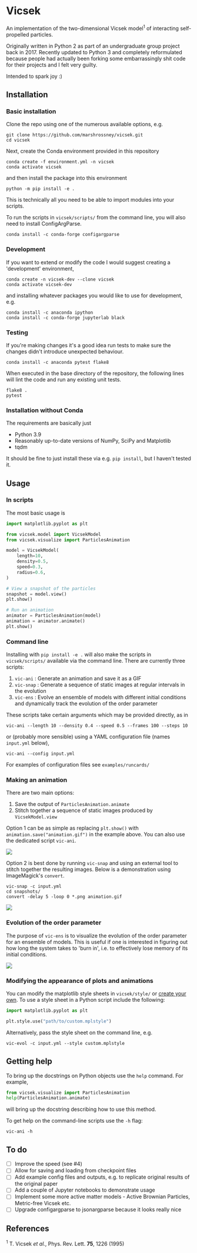 # Vicsek

An implementation of the two-dimensional Vicsek model<sup>1</sup> of interacting self-propelled particles.

Originally written in Python 2 as part of an undergraduate group project back in 2017. Recently updated to Python 3 and completely reformulated because people had actually been forking some embarrassingly shit code for their projects and I felt very guilty.

Intended to spark joy :)

## Installation

### Basic installation

Clone the repo using one of the numerous available options, e.g.

```
git clone https://github.com/marshrossney/vicsek.git
cd vicsek
```

Next, create the Conda environment provided in this repository

```
conda create -f environment.yml -n vicsek
conda activate vicsek
```

and then install the package into this environment

```
python -m pip install -e .
```

This is technically all you need to be able to import modules into your scripts.

To run the scripts in `vicsek/scripts/` from the command line, you will also need to install ConfigArgParse.

```
conda install -c conda-forge configargparse
```

### Development

If you want to extend or modify the code I would suggest creating a 'development' environment,

```
conda create -n vicsek-dev --clone vicsek
conda activate vicsek-dev
```

and installing whatever packages you would like to use for development, e.g.

```
conda install -c anaconda ipython
conda install -c conda-forge jupyterlab black
```

### Testing

If you're making changes it's a good idea run tests to make sure the changes didn't introduce unexpected behaviour. 

```
conda install -c anaconda pytest flake8
```

When executed in the base directory of the repository, the following lines will lint the code and run any existing unit tests.
```
flake8 .
pytest
```

### Installation without Conda

The requirements are basically just
* Python 3.9
* Reasonably up-to-date versions of NumPy, SciPy and Matplotlib
* tqdm

It should be fine to just install these via e.g. `pip install`, but I haven't tested it.

## Usage

### In scripts

The most basic usage is

```python
import matplotlib.pyplot as plt

from vicsek.model import VicsekModel
from vicsek.visualize import ParticlesAnimation

model = VicsekModel(
    length=10,
    density=0.5,
    speed=0.3,
    radius=0.6,
)

# View a snapshot of the particles
snapshot = model.view()
plt.show()

# Run an animation
animator = ParticlesAnimation(model)
animation = animator.animate()
plt.show()
```

### Command line

Installing with `pip install -e .` will also make the scripts in `vicsek/scripts/` available via the command line. There are currently three scripts:

1. `vic-ani` : Generate an animation and save it as a GIF
2. `vic-snap` : Generate a sequence of static images at regular intervals in the evolution
3. `vic-ens` : Evolve an ensemble of models with different initial conditions and dynamically track the evolution of the order parameter

These scripts take certain arguments which may be provided directly, as in

```
vic-ani --length 10 --density 0.4 --speed 0.5 --frames 100 --steps 10
```

or (probably more sensible) using a YAML configuration file (names `input.yml` below),

```
vic-ani --config input.yml
```

For examples of configuration files see `examples/runcards/`

### Making an animation

There are two main options:

1. Save the output of `ParticlesAnimation.animate`
2. Stitch together a sequence of static images produced by `VicsekModel.view`

Option 1 can be as simple as replacing `plt.show()` with `animation.save("animation.gif")` in the example above. You can also use the dedicated script `vic-ani`.

![](examples/animation/animation.gif)

Option 2 is best done by running `vic-snap` and using an external tool to stitch together the resulting images. Below is a demonstration using ImageMagick's `convert`.

```
vic-snap -c input.yml
cd snapshots/
convert -delay 5 -loop 0 *.png animation.gif
```

![](examples/animation/stitched_animation.gif)

### Evolution of the order parameter

The purpose of `vic-ens` is to visualize the evolution of the order parameter for an ensemble of models. This is useful if one is interested in figuring out how long the system takes to 'burn in', i.e. to effectively lose memory of its initial conditions.

![](examples/ensemble/ensemble.png)

### Modifying the appearance of plots and animations

You can modify the matplotlib style sheets in `vicsek/style/` or [create your own](https://matplotlib.org/stable/tutorials/introductory/customizing.html). To use a style sheet in a Python script include the following:

```python
import matplotlib.pyplot as plt

plt.style.use("path/to/custom.mplstyle")
```

Alternatively, pass the style sheet on the command line, e.g.
```
vic-evol -c input.yml --style custom.mplstyle
```

## Getting help

To bring up the docstrings on Python objects use the `help` command. For example,

```python
from vicsek.visualize import ParticlesAnimation
help(ParticlesAnimation.animate)
```

will bring up the docstring describing how to use this method.

To get help on the command-line scripts use the `-h` flag:

```
vic-ani -h
```

## To do

- [ ] Improve the speed (see #4)
- [ ] Allow for saving and loading from checkpoint files
- [ ] Add example config files and outputs, e.g. to replicate original results of the original paper
- [ ] Add a couple of Jupyter notebooks to demonstrate usage
- [ ] Implement some more active matter models - Active Brownian Particles, Metric-free Vicsek etc.
- [ ] Upgrade configargparse to jsonargparse because it looks really nice

## References
<sup>1</sup> T. Vicsek *et al.*, Phys. Rev. Lett. **75**, 1226 (1995)
